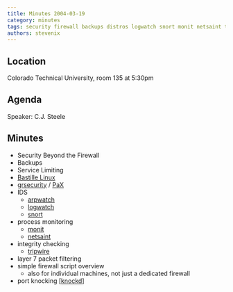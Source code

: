 ```yaml
---
title: Minutes 2004-03-19
category: minutes
tags: security firewall backups distros logwatch snort monit netsaint tripwire packet-filtering port-knocking
authors: stevenix
---
```


Location
--------

Colorado Technical University, room 135 at 5:30pm

Agenda
------

Speaker: C.J. Steele

Minutes
-------

* Security Beyond the Firewall
* Backups
* Service Limiting
* [Bastille Linux](http://bastille-linux.sourceforge.net/)
* [grsecurity](http://grsecurity.net/) /
    [PaX](http://pax.grsecurity.net/docs/)
* IDS
  * [arpwatch](http://ee.lbl.gov/)
  * [logwatch](http://www.logwatch.org/)
  * [snort](http://www.snort.org/)
* process monitoring
  * [monit](http://mmonit.com/monit/)
  * [netsaint](http://netsaint.sourceforge.net/)
* integrity checking
  * [tripwire](http://sourceforge.net/projects/tripwire/)
* layer 7 packet filtering
* simple firewall script overview
  * also for individual machines, not just a dedicated firewall
* port knocking [[knockd](http://www.zeroflux.org/projects/knock)]

